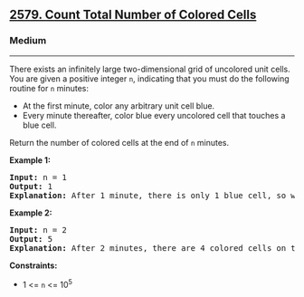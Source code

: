<h2><a href="https://leetcode.com/problems/count-total-number-of-colored-cells">2579. Count Total Number of Colored Cells</a></h2>
<h3>Medium</h3>
<hr>
<p>There exists an infinitely large two-dimensional grid of uncolored unit cells. You are given a positive integer <code>n</code>, indicating that you must do the following routine for <code>n</code> minutes:</p>
<ul>
  <li>At the first minute, color any arbitrary unit cell blue.</li>
  <li>Every minute thereafter, color blue every uncolored cell that touches a blue cell.</li>
</ul>
<p>Return the number of colored cells at the end of <code>n</code> minutes.</p>
<p><strong>Example 1:</strong></p>
<pre>
<strong>Input:</strong> n = 1
<strong>Output:</strong> 1
<strong>Explanation:</strong> After 1 minute, there is only 1 blue cell, so we return 1.
</pre>
<p><strong>Example 2:</strong></p>
<pre>
<strong>Input:</strong> n = 2
<strong>Output:</strong> 5
<strong>Explanation:</strong> After 2 minutes, there are 4 colored cells on the boundary and 1 in the center, so we return 5.
</pre>
<p><strong>Constraints:</strong></p>
<ul>
  <li>1 <= <code>n</code> <= 10<sup>5</sup></li>
</ul>

